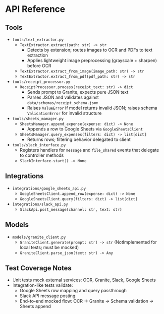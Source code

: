 # API Reference

## Tools
- `tools/text_extractor.py`
  - `TextExtractor.extract(path: str) -> str`
    - Detects by extension; routes images to OCR and PDFs to text extraction
    - Applies lightweight image preprocessing (grayscale + sharpen) before OCR
  - `TextExtractor.extract_from_image(image_path: str) -> str`
  - `TextExtractor.extract_from_pdf(pdf_path: str) -> str`
- `tools/receipt_processor.py`
  - `ReceiptProcessor.process(receipt_text: str) -> dict`
    - Sends prompt to Granite, expects pure JSON text
    - Parses JSON and validates against `data/schemas/receipt_schema.json`
    - Raises `ValueError` if model returns invalid JSON; raises schema `ValidationError` for invalid structure
- `tools/sheets_manager.py`
  - `SheetsManager.append_expense(expense: dict) -> None`
    - Appends a row to Google Sheets via `GoogleSheetsClient`
  - `SheetsManager.query_expenses(filters: dict) -> list[dict]`
    - Returns rows; filtering behavior delegated to client
- `tools/slack_interface.py`
  - Registers handlers for `message` and `file_shared` events that delegate to controller methods
  - `SlackInterface.start() -> None`

## Integrations
- `integrations/google_sheets_api.py`
  - `GoogleSheetsClient.append_row(expense: dict) -> None`
  - `GoogleSheetsClient.query(filters: dict) -> list[dict]`
- `integrations/slack_api.py`
  - `SlackApi.post_message(channel: str, text: str)`

## Models
- `models/granite_client.py`
  - `GraniteClient.generate(prompt: str) -> str` (NotImplemented for local tests; must be mocked)
  - `GraniteClient.parse_json(text: str) -> Any`

## Test Coverage Notes
- Unit tests mock external services: OCR, Granite, Slack, Google Sheets
- Integration-like tests validate:
  - Google Sheets row mapping and query passthrough
  - Slack API message posting
  - End-to-end mocked flow: OCR -> Granite -> Schema validation -> Sheets append 